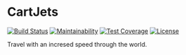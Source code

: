 # CartJets

[![Build Status](https://ci.joestr.at/job/CartJets/badge/icon)](https://ci.joestr.at/job/CartJets/)
[![Maintainability](https://api.codeclimate.com/v1/badges/bd824bc0984f5662e336/maintainability)](https://codeclimate.com/github/joestr/CartJets/maintainability)
[![Test Coverage](https://api.codeclimate.com/v1/badges/bd824bc0984f5662e336/test_coverage)](https://codeclimate.com/github/joestr/CartJets/test_coverage)
[![License](https://ci.joestr.at/job/CartJets/badge/icon?subject=license&status=EUPL-1.2&color=blue)](https://github.com/joestr/CartJets/blob/master/LICENSE)

Travel with an incresed speed through the world.
